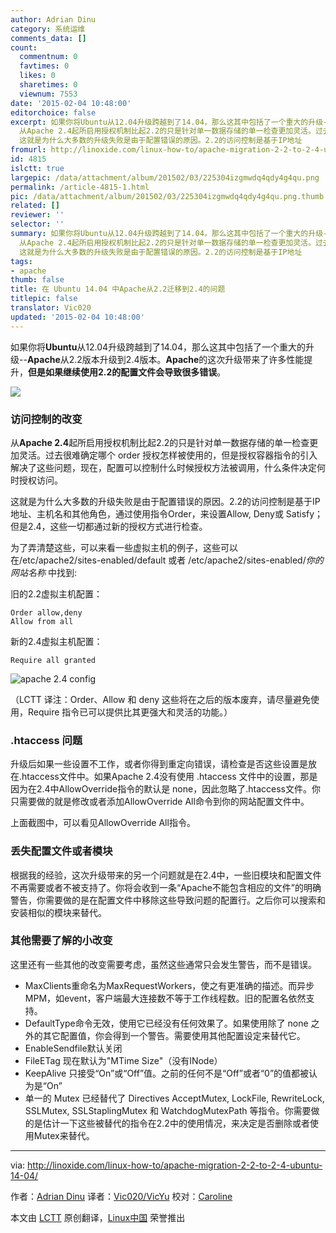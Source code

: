 ```yaml
---
author: Adrian Dinu
category: 系统运维
comments_data: []
count:
  commentnum: 0
  favtimes: 0
  likes: 0
  sharetimes: 0
  viewnum: 7553
date: '2015-02-04 10:48:00'
editorchoice: false
excerpt: 如果你将Ubuntu从12.04升级跨越到了14.04，那么这其中包括了一个重大的升级--Apache从2.2版本升级到2.4版本。Apache的这次升级带来了许多性能提升，但是如果继续使用2.2的配置文件会导致很多错误。  访问控制的改变
  从Apache 2.4起所启用授权机制比起2.2的只是针对单一数据存储的单一检查更加灵活。过去很难确定哪个 order 授权怎样被使用的，但是授权容器指令的引入解决了这些问题，现在，配置可以控制什么时候授权方法被调用，什么条件决定何时授权访问。
  这就是为什么大多数的升级失败是由于配置错误的原因。2.2的访问控制是基于IP地址
fromurl: http://linoxide.com/linux-how-to/apache-migration-2-2-to-2-4-ubuntu-14-04/
id: 4815
islctt: true
largepic: /data/attachment/album/201502/03/225304izgmwdq4qdy4g4qu.png
permalink: /article-4815-1.html
pic: /data/attachment/album/201502/03/225304izgmwdq4qdy4g4qu.png.thumb.jpg
related: []
reviewer: ''
selector: ''
summary: 如果你将Ubuntu从12.04升级跨越到了14.04，那么这其中包括了一个重大的升级--Apache从2.2版本升级到2.4版本。Apache的这次升级带来了许多性能提升，但是如果继续使用2.2的配置文件会导致很多错误。  访问控制的改变
  从Apache 2.4起所启用授权机制比起2.2的只是针对单一数据存储的单一检查更加灵活。过去很难确定哪个 order 授权怎样被使用的，但是授权容器指令的引入解决了这些问题，现在，配置可以控制什么时候授权方法被调用，什么条件决定何时授权访问。
  这就是为什么大多数的升级失败是由于配置错误的原因。2.2的访问控制是基于IP地址
tags:
- apache
thumb: false
title: 在 Ubuntu 14.04 中Apache从2.2迁移到2.4的问题
titlepic: false
translator: Vic020
updated: '2015-02-04 10:48:00'
---
```


如果你将**Ubuntu**从12.04升级跨越到了14.04，那么这其中包括了一个重大的升级--**Apache**从2.2版本升级到2.4版本。**Apache**的这次升级带来了许多性能提升，**但是如果继续使用2.2的配置文件会导致很多错误**。


![](/data/attachment/album/201502/03/225304izgmwdq4qdy4g4qu.png)


### 访问控制的改变


从**Apache 2.4**起所启用授权机制比起2.2的只是针对单一数据存储的单一检查更加灵活。过去很难确定哪个 order 授权怎样被使用的，但是授权容器指令的引入解决了这些问题，现在，配置可以控制什么时候授权方法被调用，什么条件决定何时授权访问。


这就是为什么大多数的升级失败是由于配置错误的原因。2.2的访问控制是基于IP地址、主机名和其他角色，通过使用指令Order，来设置Allow, Deny或 Satisfy；但是2.4，这些一切都通过新的授权方式进行检查。


为了弄清楚这些，可以来看一些虚拟主机的例子，这些可以在/etc/apache2/sites-enabled/default 或者 /etc/apache2/sites-enabled/*你的网站名称* 中找到:


旧的2.2虚拟主机配置：



```
Order allow,deny
Allow from all

```

新的2.4虚拟主机配置：



```
Require all granted

```

![apache 2.4 config](/data/attachment/album/201502/03/225307q25723vqcmi244pm.jpg)


（LCTT 译注：Order、Allow 和 deny 这些将在之后的版本废弃，请尽量避免使用，Require 指令已可以提供比其更强大和灵活的功能。）


### .htaccess 问题


升级后如果一些设置不工作，或者你得到重定向错误，请检查是否这些设置是放在.htaccess文件中。如果Apache 2.4没有使用 .htaccess 文件中的设置，那是因为在2.4中AllowOverride指令的默认是 none，因此忽略了.htaccess文件。你只需要做的就是修改或者添加AllowOverride All命令到你的网站配置文件中。


上面截图中，可以看见AllowOverride All指令。


### 丢失配置文件或者模块


根据我的经验，这次升级带来的另一个问题就是在2.4中，一些旧模块和配置文件不再需要或者不被支持了。你将会收到一条“Apache不能包含相应的文件”的明确警告，你需要做的是在配置文件中移除这些导致问题的配置行。之后你可以搜索和安装相似的模块来替代。


### 其他需要了解的小改变


这里还有一些其他的改变需要考虑，虽然这些通常只会发生警告，而不是错误。


* MaxClients重命名为MaxRequestWorkers，使之有更准确的描述。而异步MPM，如event，客户端最大连接数不等于工作线程数。旧的配置名依然支持。
* DefaultType命令无效，使用它已经没有任何效果了。如果使用除了 none 之外的其它配置值，你会得到一个警告。需要使用其他配置设定来替代它。
* EnableSendfile默认关闭
* FileETag 现在默认为"MTime Size"（没有INode）
* KeepAlive 只接受“On”或“Off”值。之前的任何不是“Off”或者“0”的值都被认为是“On”
* 单一的 Mutex 已经替代了 Directives AcceptMutex, LockFile, RewriteLock, SSLMutex, SSLStaplingMutex 和 WatchdogMutexPath 等指令。你需要做的是估计一下这些被替代的指令在2.2中的使用情况，来决定是否删除或者使用Mutex来替代。




---


via: <http://linoxide.com/linux-how-to/apache-migration-2-2-to-2-4-ubuntu-14-04/>


作者：[Adrian Dinu](http://linoxide.com/author/adriand/) 译者：[Vic020/VicYu](http://vicyu.net) 校对：[Caroline](https://github.com/carolinewuyan)


本文由 [LCTT](https://github.com/LCTT/TranslateProject) 原创翻译，[Linux中国](http://linux.cn/) 荣誉推出